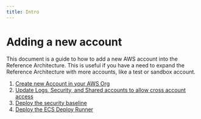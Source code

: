 ```yaml
---
title: Intro
---
```


# Adding a new account

This document is a guide to how to add a new AWS account into the Reference Architecture. This is useful if you have a
need to expand the Reference Architecture with more accounts, like a test or sandbox account.

1. [Create new Account in your AWS Org](create-new-account-in-your-aws-org)
1. [Update Logs, Security, and Shared accounts to allow cross account access](update-logs-security-shared-accounts-to-allow-cross-account-access)
1. [Deploy the security baseline](deploy-the-security-baseline)
1. [Deploy the ECS Deploy Runner](deploy-the-ecs-deploy-runner)
